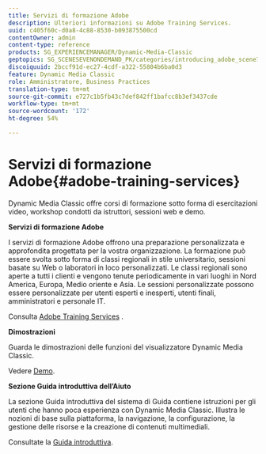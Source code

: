 ```yaml
---
title: Servizi di formazione Adobe
description: Ulteriori informazioni su Adobe Training Services.
uuid: c405f60c-d0a8-4c88-8530-b093875500cd
contentOwner: admin
content-type: reference
products: SG_EXPERIENCEMANAGER/Dynamic-Media-Classic
geptopics: SG_SCENESEVENONDEMAND_PK/categories/introducing_adobe_scene7
discoiquuid: 2bccf91d-ec27-4cdf-a322-55804b6ba0d3
feature: Dynamic Media Classic
role: Amministratore, Business Practices
translation-type: tm+mt
source-git-commit: e727c1b5fb43c7def842ff1bafcc8b3ef3437cde
workflow-type: tm+mt
source-wordcount: '172'
ht-degree: 54%

---
```



# Servizi di formazione Adobe{#adobe-training-services}

Dynamic Media Classic offre corsi di formazione sotto forma di esercitazioni video, workshop condotti da istruttori, sessioni web e demo.

**Servizi di formazione Adobe**

I servizi di formazione Adobe offrono una preparazione personalizzata e approfondita progettata per la vostra organizzazione. La formazione può essere svolta sotto forma di classi regionali in stile universitario, sessioni basate su Web o laboratori in loco personalizzati. Le classi regionali sono aperte a tutti i clienti e vengono tenute periodicamente in vari luoghi in Nord America, Europa, Medio oriente e Asia. Le sessioni personalizzate possono essere personalizzate per utenti esperti e inesperti, utenti finali, amministratori e personale IT.

Consulta [Adobe Training Services](https://training.adobe.com/training.html) [](https://www.adobe.com/go/learn_sc7_trainingrequest_en).

**Dimostrazioni**

Guarda le dimostrazioni delle funzioni del visualizzatore Dynamic Media Classic.

Vedere [Demo](https://www.adobe.com/solutions/web-experience-management/rich-media-assets-demos.html).

**Sezione Guida introduttiva dell’Aiuto**

La sezione Guida introduttiva del sistema di Guida contiene istruzioni per gli utenti che hanno poca esperienza con Dynamic Media Classic. Illustra le nozioni di base sulla piattaforma, la navigazione, la configurazione, la gestione delle risorse e la creazione di contenuti multimediali. 

Consultate la [Guida introduttiva](dmc-platform-overview.md).